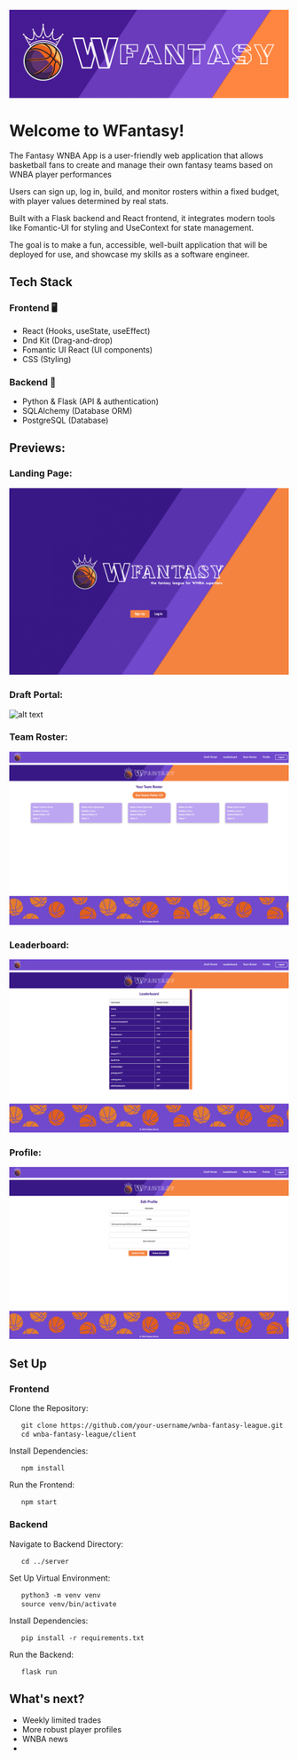 ![alt text](client/src/assets/full_logo_1.png)

# Welcome to WFantasy!

The Fantasy WNBA App is a user-friendly web application that allows basketball fans to create and manage their own fantasy teams based on WNBA player performances

Users can sign up, log in, build, and monitor rosters within a fixed budget, with player values determined by real stats. 

Built with a Flask backend and React frontend, it integrates modern tools like Fomantic-UI for styling and UseContext for state management. 

The goal is to make a fun, accessible, well-built application that will be deployed for use, and showcase my skills as a software engineer.

<!-- ## Check out the deployed page: -->

## Tech Stack
### Frontend 🖥️
- React (Hooks, useState, useEffect)
- Dnd Kit (Drag-and-drop)
- Fomantic UI React (UI components)
- CSS (Styling)

### Backend 🔧
- Python & Flask (API & authentication)
- SQLAlchemy (Database ORM)
- PostgreSQL (Database)

## Previews:
### Landing Page:
![alt text](client/src/assets/landingpage_preview.jpg)
### Draft Portal:
![alt text](client/src/assets/draftportal_preview.gif)
### Team Roster:
![alt text](client/src/assets/teamroster_preview.jpg)
### Leaderboard:
![alt text](client/src/assets/leaderboard_preview.jpg)
### Profile:
![alt text](client/src/assets/editprofile_preview.jpg)
## Set Up
### Frontend

Clone the Repository:

```
   git clone https://github.com/your-username/wnba-fantasy-league.git
   cd wnba-fantasy-league/client
```
Install Dependencies:
```
   npm install
```
Run the Frontend:
```
   npm start
```

### Backend
Navigate to Backend Directory:
```
   cd ../server
```
Set Up Virtual Environment:
```
   python3 -m venv venv
   source venv/bin/activate
```
Install Dependencies:
```
   pip install -r requirements.txt
```
Run the Backend:
```
   flask run
```

## What's next?

- Weekly limited trades
- More robust player profiles
- WNBA news
- 